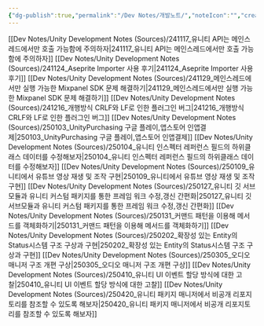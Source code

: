 ```yaml
---
{"dg-publish":true,"permalink":"/Dev Notes/개발노트/","noteIcon":"","created":"2024-12-21T20:25:16.000+09:00","updated":"2025-07-20T02:49:56.125+09:00"}
---
```


[[Dev Notes/Unity Development Notes (Sources)/241117_유니티 API는 메인스레드에서만 호출 가능함에 주의하자\|241117_유니티 API는 메인스레드에서만 호출 가능함에 주의하자]]
[[Dev Notes/Unity Development Notes (Sources)/241124_Aseprite Importer 사용 후기\|241124_Aseprite Importer 사용 후기]]
[[Dev Notes/Unity Development Notes (Sources)/241129_메인스레드에서만 실행 가능한 Mixpanel SDK 문제 해결하기\|241129_메인스레드에서만 실행 가능한 Mixpanel SDK 문제 해결하기]]
[[Dev Notes/Unity Development Notes (Sources)/241216_개행방식 CRLF와 LF로 인한 플러그인 버그\|241216_개행방식 CRLF와 LF로 인한 플러그인 버그]]
[[Dev Notes/Unity Development Notes (Sources)/250103_UnityPurchasing 구글 플레이,앱스토어 인앱결제\|250103_UnityPurchasing 구글 플레이,앱스토어 인앱결제]]
[[Dev Notes/Unity Development Notes (Sources)/250104_유니티 인스펙터 레퍼런스 필드의 하위클래스 데이터를 수정해보자\|250104_유니티 인스펙터 레퍼런스 필드의 하위클래스 데이터를 수정해보자]]
[[Dev Notes/Unity Development Notes (Sources)/250109_유니티에서 유튜브 영상 재생 및 조작 구현\|250109_유니티에서 유튜브 영상 재생 및 조작 구현]]
[[Dev Notes/Unity Development Notes (Sources)/250127_유니티 깃 서브모듈과 유니티 커스텀 패키지를 통한 프레임 워크 수정,갱신 간편화\|250127_유니티 깃 서브모듈과 유니티 커스텀 패키지를 통한 프레임 워크 수정,갱신 간편화]]
[[Dev Notes/Unity Development Notes (Sources)/250131_커맨드 패턴을 이용해 메서드를 객체화하기\|250131_커맨드 패턴을 이용해 메서드를 객체화하기]]
[[Dev Notes/Unity Development Notes (Sources)/250202_확장성 있는 Entity의 Status시스템 구조 구상과 구현\|250202_확장성 있는 Entity의 Status시스템 구조 구상과 구현]]
[[Dev Notes/Unity Development Notes (Sources)/250305_오디오 매니저 구조 개편 구상\|250305_오디오 매니저 구조 개편 구상]]
[[Dev Notes/Unity Development Notes (Sources)/250410_유니티 UI 이벤트 할당 방식에 대한 고찰\|250410_유니티 UI 이벤트 할당 방식에 대한 고찰]]
[[Dev Notes/Unity Development Notes (Sources)/250420_유니티 패키지 매니저에서 비공개 리포지토리를 참조할 수 있도록 해보자\|250420_유니티 패키지 매니저에서 비공개 리포지토리를 참조할 수 있도록 해보자]]